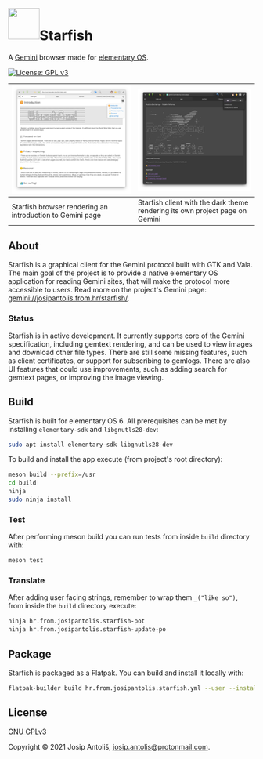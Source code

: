 <img align="left" width="64" height="64" src="https://raw.githubusercontent.com/starfish-app/starfish/main/data/icons/64.png">
<h1>Starfish</h1>

A [Gemini](https://gemini.circumlunar.space/) browser made for [elementary OS](https://elementary.io/).

[![License: GPL v3](https://img.shields.io/badge/License-GPLv3-blue.svg)](COPYING)

|![Default style Screenshot](https://raw.githubusercontent.com/starfish-app/starfish/main/data/default-style.png)|![Dark style Screenshot](https://raw.githubusercontent.com/starfish-app/starfish/main/data/dark-style.png)|
|----------------------------------------------------------------------------------------------------------------|----------------------------------------------------------------------------------------------------------------|
| Starfish browser rendering an introduction to Gemini page | Starfish client with the dark theme rendering its own project page on Gemini |

## About

Starfish is a graphical client for the Gemini protocol built with GTK and Vala. The main goal of the project is to provide a native elementary OS application for reading Gemini sites, that will make the protocol more accessible to users. Read more on the project's Gemini page: [gemini://josipantolis.from.hr/starfish/](gemini://josipantolis.from.hr/starfish/).

### Status

Starfish is in active development. It currently supports core of the Gemini specification, including gemtext rendering, and can be used to view images and download other file types. There are still some missing features, such as client certificates, or support for subscribing to gemlogs. There are also UI features that could use improvements, such as adding search for gemtext pages, or improving the image viewing.

## Build

Starfish is built for elementary OS 6. All prerequisites can be met by installing `elementary-sdk` and `libgnutls28-dev`:

```sh
sudo apt install elementary-sdk libgnutls28-dev
```

To build and install the app execute (from project's root directory):

```sh
meson build --prefix=/usr
cd build
ninja
sudo ninja install
```

### Test

After performing meson build you can run tests from inside `build` directory with:

```sh
meson test
```

### Translate

After adding user facing strings, remember to wrap them `_("like so")`, from inside the `build` directory execute:

```sh
ninja hr.from.josipantolis.starfish-pot
ninja hr.from.josipantolis.starfish-update-po
```

## Package

Starfish is packaged as a Flatpak. You can build and install it locally with:

```sh
flatpak-builder build hr.from.josipantolis.starfish.yml --user --install --force-clean
```

## License

[GNU GPLv3](COPYING)

Copyright © 2021 Josip Antoliš, josip.antolis@protonmail.com.

